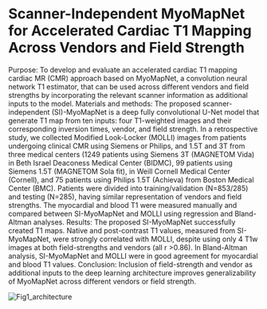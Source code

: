 # Scanner-Independent MyoMapNet for Accelerated Cardiac T1 Mapping Across Vendors and Field Strength

Purpose: To develop and evaluate an accelerated cardiac T1 mapping cardiac MR (CMR) approach based on MyoMapNet, a convolution neural network T1 estimator, that can be used across different vendors and field strengths by incorporating the relevant scanner information as additional inputs to the model.
Materials and methods: The proposed scanner-independent (SI)-MyoMapNet is a deep fully convolutional U-Net model that generate T1 map from ten inputs: four T1-weighted images and their corresponding inversion times, vendor, and field strength. In a retrospective study, we collected Modified Look-Locker (MOLLI) images from patients undergoing clinical CMR using Siemens or Philips, and 1.5T and 3T from three medical centers (1249 patients using Siemens 3T (MAGNETOM Vida) in Beth Israel Deaconess Medical Center (BIDMC), 99 patients using Siemens 1.5T (MAGNETOM Sola fit), in Weill Cornell Medical Center (Cornell), and 75 patients using Philips 1.5T (Achieva) from Boston Medical Center (BMC). Patients were divided into training/validation (N=853/285) and testing (N=285), having similar representation of vendors and field strengths. The myocardial and blood T1 were measured manually and compared between SI-MyoMapNet and MOLLI using regression and Bland-Altman analyses. 
Results: The proposed SI-MyoMapNet successfully created T1 maps. Native and post-contrast T1 values, measured from SI-MyoMapNet, were strongly correlated with MOLLI, despite using only 4 T1w images at both field-strengths and vendors (all r >0.86). In Bland-Altman analysis, SI-MyoMapNet and MOLLI were in good agreement for myocardial and blood T1 values. 
Conclusion: Inclusion of field-strength and vendor as additional inputs to the deep learning architecture improves generalizability of MyoMapNet across different vendors or field strength.

![Fig1_architecture](https://user-images.githubusercontent.com/9512423/196737339-444a4867-beca-4dc6-a472-bd39fef1e201.png)
